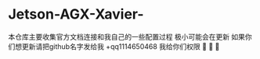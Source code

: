 # Jetson-AGX-Xavier-
本仓库主要收集官方文档连接和我自己的一些配置过程
极小可能会在更新
如果你们想更新请把github名字发给我 +qq1114650468 我给你们权限
:eyes: :eyes: :eyes:

